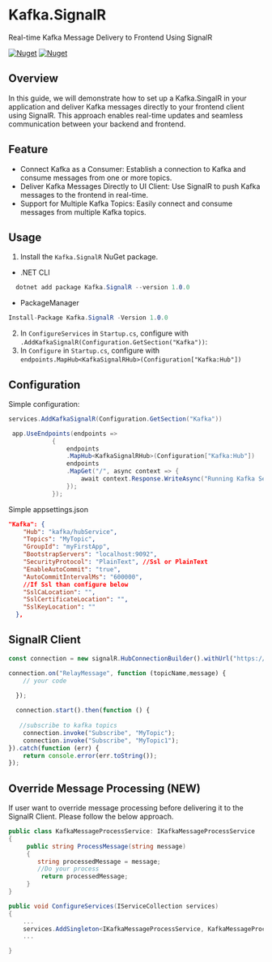 # Kafka.SignalR

Real-time Kafka Message Delivery to Frontend Using SignalR

[![Nuget](https://img.shields.io/nuget/v/Kafka.SignalR)](https://www.nuget.org/packages/Kafka.SignalR/)
[![Nuget](https://img.shields.io/nuget/dt/Kafka.SignalR)](https://www.nuget.org/packages/Kafka.SignalR/)

## Overview

In this guide, we will demonstrate how to set up a Kafka.SingalR in your application and deliver Kafka messages directly to your frontend client using SignalR. This approach enables real-time updates and seamless communication between your backend and frontend.

## Feature
* Connect Kafka as a Consumer: Establish a connection to Kafka and consume messages from one or more topics.
* Deliver Kafka Messages Directly to UI Client: Use SignalR to push Kafka messages to the frontend in real-time.
* Support for Multiple Kafka Topics: Easily connect and consume messages from multiple Kafka topics.

## Usage

1. Install the `Kafka.SignalR` NuGet package.
  * .NET CLI
  ```cs
    dotnet add package Kafka.SignalR --version 1.0.0
  ```
  * PackageManager
  ```cs
  Install-Package Kafka.SignalR -Version 1.0.0
  ```

2. In `ConfigureServices` in `Startup.cs`, configure with `.AddKafkaSignalR(Configuration.GetSection("Kafka"))`:
3. In `Configure` in `Startup.cs`, configure with `endpoints.MapHub<KafkaSignalRHub>(Configuration["Kafka:Hub"])`

## Configuration

Simple configuration:
``` cs
services.AddKafkaSignalR(Configuration.GetSection("Kafka"))
```

``` cs
 app.UseEndpoints(endpoints =>
            {
                endpoints
                .MapHub<KafkaSignalRHub>(Configuration["Kafka:Hub"])
                endpoints
                .MapGet("/", async context => { 
                    await context.Response.WriteAsync("Running Kafka Service...."); 
                });
            });
```

Simple appsettings.json
```json
"Kafka": {
    "Hub": "kafka/hubService",
    "Topics": "MyTopic",
    "GroupId": "myFirstApp",
    "BootstrapServers": "localhost:9092",
    "SecurityProtocol": "PlainText", //Ssl or PlainText
    "EnableAutoCommit": "true",
    "AutoCommitIntervalMs": "600000",
    //If Ssl than configure below
    "SslCaLocation": "",
    "SslCertificateLocation": "",
    "SslKeyLocation": ""
  },
```

## SignalR Client

```js
const connection = new signalR.HubConnectionBuilder().withUrl("https://localhost:44363/kafka/hubService").build();

connection.on("RelayMessage", function (topicName,message) {
    // your code 
  
  });

  connection.start().then(function () {
   
   //subscribe to kafka topics
    connection.invoke("Subscribe", "MyTopic");
    connection.invoke("Subscribe", "MyTopic1");
}).catch(function (err) {
    return console.error(err.toString());
});
```
## Override Message Processing (NEW)
If user want to override message processing before delivering it to the SignalR Client. Please follow the below approach.

```C#
public class KafkaMessageProcessService: IKafkaMessageProcessService
{
     public string ProcessMessage(string message)
     {
        string processedMessage = message;
        //Do your process
         return processedMessage;
     }
}

public void ConfigureServices(IServiceCollection services)
{
    ...
    services.AddSingleton<IKafkaMessageProcessService, KafkaMessageProcessService>();
    ...

}
```